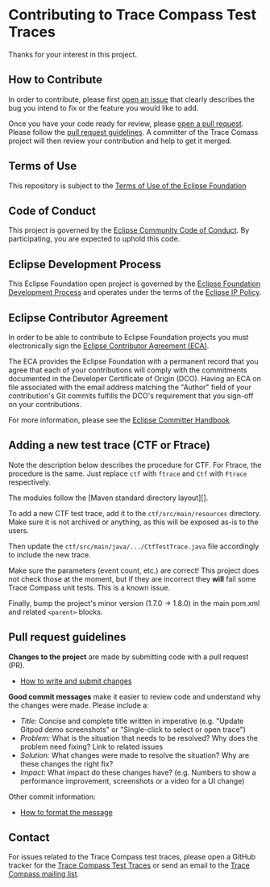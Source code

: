 # Contributing to Trace Compass Test Traces

Thanks for your interest in this project.

## How to Contribute

In order to contribute, please first [open an issue][issues] that clearly describes the bug you
intend to fix or the feature you would like to add.

Once you have your code ready for review, please  [open a pull request][pull-requests]. Please follow
the [pull request guidelines][pr-guide]. A committer of the Trace Comass project will then review your 
contribution and help to get it merged.

## Terms of Use

This repository is subject to the [Terms of Use of the Eclipse Foundation][terms]

## Code of Conduct

This project is governed by the [Eclipse Community Code of Conduct][code-of-conduct].
By participating, you are expected to uphold this code.

## Eclipse Development Process

This Eclipse Foundation open project is governed by the [Eclipse Foundation
Development Process][dev-process] and operates under the terms of the [Eclipse IP Policy][ip-policy].

## Eclipse Contributor Agreement

In order to be able to contribute to Eclipse Foundation projects you must
electronically sign the [Eclipse Contributor Agreement (ECA)][eca].

The ECA provides the Eclipse Foundation with a permanent record that you agree
that each of your contributions will comply with the commitments documented in
the Developer Certificate of Origin (DCO). Having an ECA on file associated with
the email address matching the "Author" field of your contribution's Git commits
fulfills the DCO's requirement that you sign-off on your contributions.

For more information, please see the [Eclipse Committer Handbook][commiter-handbook].

## Adding a new test trace (CTF or Ftrace)

Note the description below describes the procedure for CTF. For Ftrace, the
procedure is the same. Just replace `ctf` with `ftrace` and `Ctf` with `Ftrace`
respectively.

The modules follow the [Maven standard directory layout][].

To add a new CTF test trace, add it to the `ctf/src/main/resources` directory.
Make sure it is not archived or anything, as this will be exposed as-is to the
users.

Then update the `ctf/src/main/java/.../CtfTestTrace.java` file accordingly to
include the new trace.

Make sure the parameters (event count, etc.) are correct! This project does not
check those at the moment, but if they are incorrect they **will** fail some
Trace Compass unit tests. This is a known issue.

Finally, bump the project's minor version (1.7.0 -> 1.8.0) in the main pom.xml
and related `<parent>` blocks.

## Pull request guidelines

**Changes to the project** are made by submitting code with a pull request (PR).

* [How to write and submit changes][creating-changes]

**Good commit messages** make it easier to review code and understand why the changes were made.
Please include a:

* *Title:* Concise and complete title written in imperative (e.g. "Update Gitpod demo screenshots"
or "Single-click to select or open trace")
* *Problem:* What is the situation that needs to be resolved? Why does the problem need fixing?
Link to related issues
* *Solution:* What changes were made to resolve the situation? Why are these changes the right fix?
* *Impact:* What impact do these changes have? (e.g. Numbers to show a performance improvement,
screenshots or a video for a UI change)

Other commit information:

* [How to format the message][commit-message-message]

## Contact

For issues related to the Trace Compass test traces, please open a GitHub tracker for the [Trace Compass Test Traces][test-traces] or send an email to the [Trace Compass mailing list][mailing-list].

[code-of-conduct]: https://github.com/eclipse/.github/blob/master/CODE_OF_CONDUCT.md
[commit-message-message]: https://tbaggery.com/2008/04/19/a-note-about-git-commit-messages.html
[commiter-handbook]: https://www.eclipse.org/projects/handbook/#resources-commit
[contact-us]: #contact
[creating-changes]: https://www.dataschool.io/how-to-contribute-on-github/
[dev-process]: https://eclipse.org/projects/dev_process
[eca]: http://www.eclipse.org/legal/ECA.php
[ip-policy]: https://www.eclipse.org/org/documents/Eclipse_IP_Policy.pdf
[issues]: https://github.com/eclipse-tracecompass/tracecompass-test-traces/issues
[mailing-list]: https://accounts.eclipse.org/mailing-list/tracecompass-dev
[pr-guide]: #pull-request-guidelines
[pull-requests]: https://github.com/eclipse-tracecompass/tracecompass-test-traces/pulls
[terms]: https://www.eclipse.org/legal/termsofuse.php
[test-traces]: https://github.com/eclipse-tracecompass/tracecompass-test-traces
